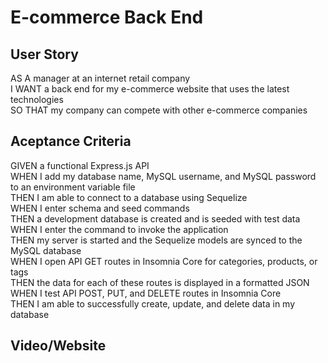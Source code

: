 # E-commerce Back End 

## User Story
AS A manager at an internet retail company \
I WANT a back end for my e-commerce website that uses the latest technologies \
SO THAT my company can compete with other e-commerce companies

 ## Aceptance Criteria 
GIVEN a functional Express.js API \
WHEN I add my database name, MySQL username, and MySQL password to an environment variable file \
THEN I am able to connect to a database using Sequelize \
WHEN I enter schema and seed commands \
THEN a development database is created and is seeded with test data \
WHEN I enter the command to invoke the application \
THEN my server is started and the Sequelize models are synced to the MySQL database \
WHEN I open API GET routes in Insomnia Core for categories, products, or tags \
THEN the data for each of these routes is displayed in a formatted JSON \
WHEN I test API POST, PUT, and DELETE routes in Insomnia Core \
THEN I am able to successfully create, update, and delete data in my database

## Video/Website
